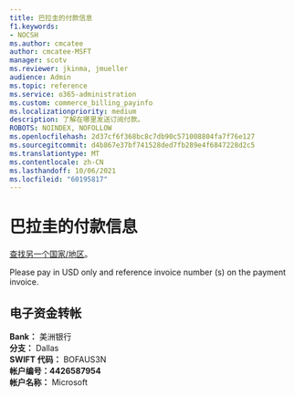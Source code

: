 ```yaml
---
title: 巴拉圭的付款信息
f1.keywords:
- NOCSH
ms.author: cmcatee
author: cmcatee-MSFT
manager: scotv
ms.reviewer: jkinma, jmueller
audience: Admin
ms.topic: reference
ms.service: o365-administration
ms.custom: commerce_billing_payinfo
ms.localizationpriority: medium
description: 了解在哪里发送订阅付款。
ROBOTS: NOINDEX, NOFOLLOW
ms.openlocfilehash: 2d37cf6f368bc8c7db90c571008804fa7f76e127
ms.sourcegitcommit: d4b867e37bf741528ded7fb289e4f6847228d2c5
ms.translationtype: MT
ms.contentlocale: zh-CN
ms.lasthandoff: 10/06/2021
ms.locfileid: "60195817"
---
```

# <a name="payment-information-for-paraguay"></a>巴拉圭的付款信息

[查找另一个国家/地区](../billing-and-payments/pay-for-your-subscription.md)。

Please pay in USD only and reference invoice number (s) on the payment invoice.

## <a name="electronic-funds-transfer"></a>电子资金转帐

**Bank：** 美洲银行  
**分支：** Dallas  
**SWIFT 代码：** BOFAUS3N  
**帐户编号：4426587954**  
**帐户名称：** Microsoft
